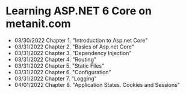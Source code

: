 # Learning ASP.NET 6 Core on metanit.com
<p>
  <ul>
    <li>03/30/2022 Chapter 1. "Introduction to Asp.net Core"</li>
    <li>03/31/2022 Chapter 2. "Basics of Asp.net Core"</li>
    <li>03/31/2022 Chapter 3. "Dependency Injection"</li>
    <li>03/31/2022 Chapter 4. "Routing"</li>
    <li>03/31/2022 Chapter 5. "Static Files"</li>
    <li>03/31/2022 Chapter 6. "Configuration"</li>
    <li>03/31/2022 Chapter 7. "Logging"</li>
    <li>04/01/2022 Chapter 8. "Application States. Cookies and Sessions"</li>
  </ul>
</p>
